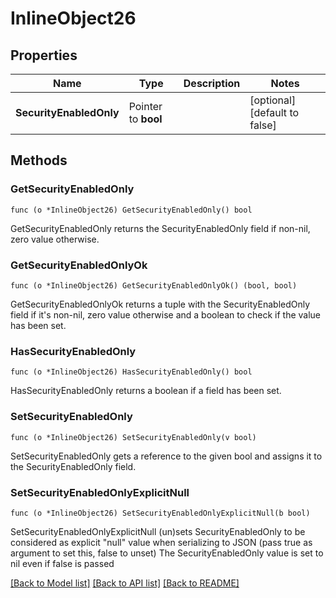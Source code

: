 # InlineObject26

## Properties

Name | Type | Description | Notes
------------ | ------------- | ------------- | -------------
**SecurityEnabledOnly** | Pointer to **bool** |  | [optional] [default to false]

## Methods

### GetSecurityEnabledOnly

`func (o *InlineObject26) GetSecurityEnabledOnly() bool`

GetSecurityEnabledOnly returns the SecurityEnabledOnly field if non-nil, zero value otherwise.

### GetSecurityEnabledOnlyOk

`func (o *InlineObject26) GetSecurityEnabledOnlyOk() (bool, bool)`

GetSecurityEnabledOnlyOk returns a tuple with the SecurityEnabledOnly field if it's non-nil, zero value otherwise
and a boolean to check if the value has been set.

### HasSecurityEnabledOnly

`func (o *InlineObject26) HasSecurityEnabledOnly() bool`

HasSecurityEnabledOnly returns a boolean if a field has been set.

### SetSecurityEnabledOnly

`func (o *InlineObject26) SetSecurityEnabledOnly(v bool)`

SetSecurityEnabledOnly gets a reference to the given bool and assigns it to the SecurityEnabledOnly field.

### SetSecurityEnabledOnlyExplicitNull

`func (o *InlineObject26) SetSecurityEnabledOnlyExplicitNull(b bool)`

SetSecurityEnabledOnlyExplicitNull (un)sets SecurityEnabledOnly to be considered as explicit "null" value
when serializing to JSON (pass true as argument to set this, false to unset)
The SecurityEnabledOnly value is set to nil even if false is passed

[[Back to Model list]](../README.md#documentation-for-models) [[Back to API list]](../README.md#documentation-for-api-endpoints) [[Back to README]](../README.md)


